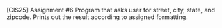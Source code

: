 [CIS25] Assignment #6
Program that asks user for street, city, state, and zipcode.
Prints out the result according to assigned formatting.
